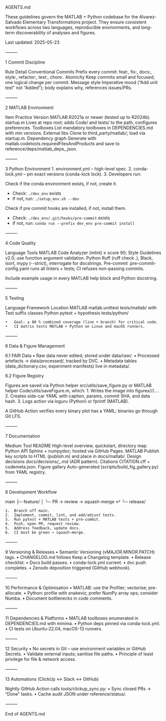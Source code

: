 AGENTS.md

These guidelines govern the MATLAB + Python codebase for the Alvarez-Salvado Elementary Transformations project. They ensure consistent workflows across two languages, reproducible environments, and long-term discoverability of analyses and figures.

Last updated: 2025-05-23

⸻

1  Commit Discipline

Rule	Detail
Conventional Commits	Prefix every commit: feat:, fix:, docs:, style:, refactor:, test:, chore:.
Atomicity	Keep commits small and focused; one logical change per commit.
Message style	Imperative mood (“Add unit test” not “Added”); body explains why, references issues/PRs.


⸻

2  MATLAB Environment

Item	Practice
Version	MATLAB R2021a or newer (tested up to R2024b).
startup.m	Lives at repo root; adds Code/ and tests/ to the path, configures preferences.
Toolboxes	List mandatory toolboxes in DEPENDENCIES.md with min versions.
External libs	Clone to third_party/matlab/; load via startup.m.
Dependency graph	Generate with matlab.codetools.requiredFilesAndProducts and save to reference/deps/matlab_deps_<date>.json.


⸻

3  Python Environment
	1.	environment.yml – high-level spec.
	2.	conda-lock.yml – pin exact versions (conda-lock lock).
	3.	Developers run:

Check if the conda environment exists, if not, create it.

 - Check: `./dev_env` exists
 - If not, run: `./setup_env.sh --dev`

Check if pre commit hooks are installed, if not, install them.

 - Check: `./dev_env/.git/hooks/pre-commit` exists
 - If not, run: `conda run --prefix dev_env pre-commit install`

⸻

4  Code Quality

Language	Tools
MATLAB	Code Analyzer (mlint) ≥ score 90; Style Guidelines v2.0; use function argument validation.
Python	Ruff (ruff check .), Black, isort, mypy (--strict), interrogate for docstrings.
Pre-commit	.pre-commit-config.yaml runs all linters + tests; CI refuses non-passing commits.

Include example usage in every MATLAB help block and Python docstring.

⸻

5  Testing

Language	Framework	Location
MATLAB	matlab.unittest	tests/matlab/ with Test suffix classes
Python	pytest + hypothesis	tests/python/

	•	Goal: ≥ 80 % combined coverage (line + branch) for critical code.
	•	CI matrix tests MATLAB + Python on Linux and macOS runners.

⸻

6  Data & Figure Management

6.1  FAIR Data
	•	Raw data never edited; stored under data/raw/.
	•	Processed artefacts → data/processed/, tracked by DVC.
	•	Metadata tables (data_dictionary.csv, experiment manifests) live in metadata/.

6.2  Figure Registry

Figures are saved via Python helper src/utils/save_figure.py or MATLAB helper Code/utils/saveFigure.m, which:
	1.	Writes the image into figures/<year>/<purpose>/….
	2.	Creates side-car YAML with caption, params, commit SHA, and data hash.
	3.	Logs action via loguru (Python) or fprintf (MATLAB).

A GitHub Action verifies every binary plot has a YAML; binaries go through Git LFS.

⸻

7  Documentation

Medium	Tool
README	High-level overview, quickstart, directory map.
Python API	Sphinx + numpydoc; hosted via GitHub Pages.
MATLAB	Publish key scripts to HTML (publish.m) and place in docs/matlab/.
Design decisions	docs/decisions/<YYYY-MM-DD>_<slug>.md (ADR pattern).
Citations	CITATION.cff + codemeta.json.
Figure gallery	Auto-generated (scripts/build_fig_gallery.py) from YAML registry.


⸻

8  Development Workflow

main
 ├─ feature/<topic>
 │    └─ PR → review → squash-merge ↩︎
 └─ release/<version>

	1.	Branch off main.
	2.	Implement, commit, lint, and add/adjust tests.
	3.	Run pytest + MATLAB tests + pre-commit.
	4.	Push, open PR, request review.
	5.	Address feedback, update docs.
	6.	CI must be green → squash-merge.

⸻

9  Versioning & Releases
	•	Semantic Versioning (vMAJOR.MINOR.PATCH) tags.
	•	CHANGELOG.md follows Keep a Changelog template.
	•	Release checklist:
	•	Docs build passes.
	•	conda-lock.yml current.
	•	dvc push completes.
	•	Zenodo deposition triggered (GitHub webhook).

⸻

10  Performance & Optimisation
	•	MATLAB: use the Profiler; vectorise; pre-allocate.
	•	Python: profile with snakeviz; prefer NumPy array ops; consider Numba.
	•	Document bottlenecks in code comments.

⸻

11  Dependencies & Platforms
	•	MATLAB toolboxes enumerated in DEPENDENCIES.md with minima.
	•	Python deps pinned via conda-lock.yml.
	•	CI tests on Ubuntu-22.04, macOS-13 runners.

⸻

12  Security
	•	No secrets in Git – use environment variables or GitHub Secrets.
	•	Validate external inputs; sanitise file paths.
	•	Principle of least privilege for file & network access.

⸻

13  Automations (ClickUp ↔ Slack ↔ GitHub)

Nightly GitHub Action calls tools/clickup_sync.py:
	•	Sync closed PRs → “Done” tasks.
	•	Cache audit JSON under reference/status/.

⸻

End of AGENTS.md